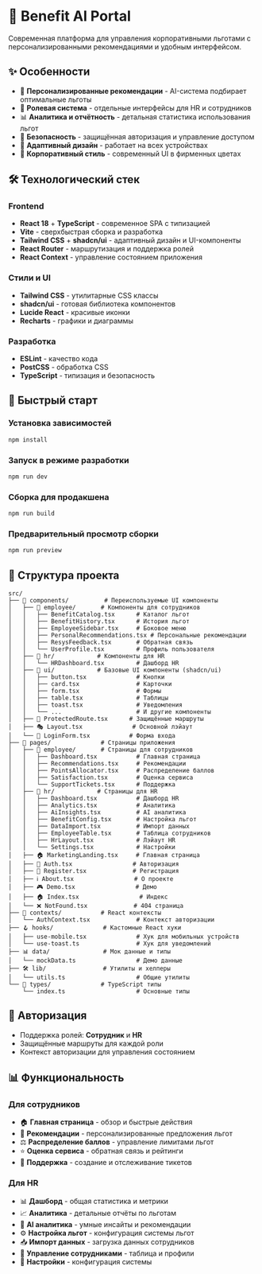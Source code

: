 # 🚀 Benefit AI Portal

Современная платформа для управления корпоративными льготами с персонализированными рекомендациями и удобным интерфейсом.

## ✨ Особенности

- 🎯 **Персонализированные рекомендации** - AI-система подбирает оптимальные льготы
- 👥 **Ролевая система** - отдельные интерфейсы для HR и сотрудников
- 📊 **Аналитика и отчётность** - детальная статистика использования льгот
- 🔐 **Безопасность** - защищённая авторизация и управление доступом
- 📱 **Адаптивный дизайн** - работает на всех устройствах
- 🎨 **Корпоративный стиль** - современный UI в фирменных цветах

## 🛠️ Технологический стек

### Frontend
- **React 18** + **TypeScript** - современное SPA с типизацией
- **Vite** - сверхбыстрая сборка и разработка
- **Tailwind CSS** + **shadcn/ui** - адаптивный дизайн и UI-компоненты
- **React Router** - маршрутизация и поддержка ролей
- **React Context** - управление состоянием приложения

### Стили и UI
- **Tailwind CSS** - утилитарные CSS классы
- **shadcn/ui** - готовая библиотека компонентов
- **Lucide React** - красивые иконки
- **Recharts** - графики и диаграммы

### Разработка
- **ESLint** - качество кода
- **PostCSS** - обработка CSS
- **TypeScript** - типизация и безопасность

## 🚀 Быстрый старт

### Установка зависимостей
```bash
npm install
```

### Запуск в режиме разработки
```bash
npm run dev
```

### Сборка для продакшена
```bash
npm run build
```

### Предварительный просмотр сборки
```bash
npm run preview
```

## 📁 Структура проекта

```
src/
├── 📱 components/          # Переиспользуемые UI компоненты
│   ├── 👥 employee/       # Компоненты для сотрудников
│   │   ├── BenefitCatalog.tsx      # Каталог льгот
│   │   ├── BenefitHistory.tsx      # История льгот
│   │   ├── EmployeeSidebar.tsx     # Боковое меню
│   │   ├── PersonalRecommendations.tsx # Персональные рекомендации
│   │   ├── ResysFeedback.tsx       # Обратная связь
│   │   └── UserProfile.tsx         # Профиль пользователя
│   ├── 🏢 hr/            # Компоненты для HR
│   │   └── HRDashboard.tsx         # Дашборд HR
│   ├── 🎨 ui/            # Базовые UI компоненты (shadcn/ui)
│   │   ├── button.tsx              # Кнопки
│   │   ├── card.tsx                # Карточки
│   │   ├── form.tsx                # Формы
│   │   ├── table.tsx               # Таблицы
│   │   ├── toast.tsx               # Уведомления
│   │   └── ...                     # И другие компоненты
│   ├── 🔐 ProtectedRoute.tsx      # Защищённые маршруты
│   ├── 🎭 Layout.tsx              # Основной лэйаут
│   └── 🔑 LoginForm.tsx           # Форма входа
├── 📄 pages/              # Страницы приложения
│   ├── 👥 employee/       # Страницы для сотрудников
│   │   ├── Dashboard.tsx           # Главная страница
│   │   ├── Recommendations.tsx     # Рекомендации
│   │   ├── PointsAllocator.tsx     # Распределение баллов
│   │   ├── Satisfaction.tsx        # Оценка сервиса
│   │   └── SupportTickets.tsx      # Поддержка
│   ├── 🏢 hr/            # Страницы для HR
│   │   ├── Dashboard.tsx           # Дашборд HR
│   │   ├── Analytics.tsx           # Аналитика
│   │   ├── AiInsights.tsx          # AI аналитика
│   │   ├── BenefitConfig.tsx       # Настройка льгот
│   │   ├── DataImport.tsx          # Импорт данных
│   │   ├── EmployeeTable.tsx       # Таблица сотрудников
│   │   ├── HrLayout.tsx            # Лэйаут HR
│   │   └── Settings.tsx            # Настройки
│   ├── 🏠 MarketingLanding.tsx     # Главная страница
│   ├── 🔐 Auth.tsx                 # Авторизация
│   ├── 📝 Register.tsx             # Регистрация
│   ├── ℹ️ About.tsx                 # О проекте
│   ├── 🎮 Demo.tsx                 # Демо
│   ├── 🏠 Index.tsx                 # Индекс
│   └── ❌ NotFound.tsx             # 404 страница
├── 🔄 contexts/           # React контексты
│   └── AuthContext.tsx             # Контекст авторизации
├── 🪝 hooks/              # Кастомные React хуки
│   ├── use-mobile.tsx              # Хук для мобильных устройств
│   └── use-toast.ts                # Хук для уведомлений
├── 📊 data/               # Мок данные и типы
│   └── mockData.ts                 # Демо данные
├── 🛠️ lib/                # Утилиты и хелперы
│   └── utils.ts                    # Общие утилиты
└── 📝 types/              # TypeScript типы
    └── index.ts                    # Основные типы
```

## 🔐 Авторизация

- Поддержка ролей: **Сотрудник** и **HR**
- Защищённые маршруты для каждой роли
- Контекст авторизации для управления состоянием

## 📊 Функциональность

### Для сотрудников
- 🏠 **Главная страница** - обзор и быстрые действия
- 🎯 **Рекомендации** - персонализированные предложения льгот
- ⚖️ **Распределение баллов** - управление лимитами льгот
- ⭐ **Оценка сервиса** - обратная связь и рейтинги
- 💬 **Поддержка** - создание и отслеживание тикетов

### Для HR
- 📊 **Дашборд** - общая статистика и метрики
- 📈 **Аналитика** - детальные отчёты по льготам
- 🤖 **AI аналитика** - умные инсайты и рекомендации
- ⚙️ **Настройка льгот** - конфигурация системы льгот
- 📥 **Импорт данных** - загрузка данных сотрудников
- 👥 **Управление сотрудниками** - таблица и профили
- 🔧 **Настройки** - конфигурация системы
